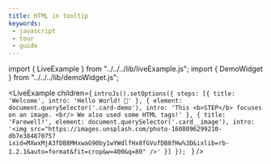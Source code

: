 ```yaml
---
title: HTML in tooltip
keywords:
 - javascript
 - tour
 - guide
---
```


import { LiveExample } from "../../../lib/liveExample.js";
import { DemoWidget } from "../../../lib/demoWidget.js";


<LiveExample children={
`introJs().setOptions({
  steps: [{
    title: 'Welcome',
    intro: 'Hello World! 👋'
  },
  {
    element: document.querySelector('.card-demo'),
    intro: 'This <b>STEP</b> focuses on an image. <br/> We also used some HTML tags!'
  },
  {
    title: 'Farewell!',
    element: document.querySelector('.card__image'),
    intro: '<img src="https://images.unsplash.com/photo-1608096299210-db7e38487075?ixid=MXwxMjA3fDB8MHxwaG90by1wYWdlfHx8fGVufDB8fHw%3D&ixlib=rb-1.2.1&auto=format&fit=crop&w=400&q=80" />'
  }]
});
`
} />

<br/>

<DemoWidget populate={0}></DemoWidget>
